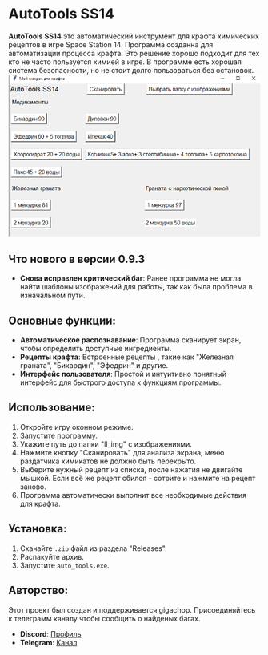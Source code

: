 # AutoTools SS14

**AutoTools SS14** это автоматический инструмент для крафта химических рецептов в игре Space Station 14. Программа созданна для автоматизации процесса крафта.
Это решение хорошо подходит для тех кто не часто пользуется химией в игре. В программе есть хорошая система безопасности, но не стоит долго пользоваться без остановок.
![AutoTools SS14 Interface](https://github.com/gigachop/AutoTools_SS14/blob/main/program0_9_2.PNG?raw=true)

## Что нового в версии 0.9.3

- **Снова исправлен критический баг**: Ранее программа не могла найти шаблоны изображений для работы, так как была проблема в изначальном пути.

## Основные функции:

- **Автоматическое распознавание**: Программа сканирует экран, чтобы определить доступные ингредиенты.
- **Рецепты крафта**: Встроенные рецепты , такие как "Железная граната", "Бикардин", "Эфедрин" и другие.
- **Интерфейс пользователя**: Простой и интуитивно понятный интерфейс для быстрого доступа к функциям программы.

## Использование:

1. Откройте игру оконном режиме.
2. Запустите программу.
3. Укажите путь до папки "ll_img" с изображениями.
4. Нажмите кнопку "Сканировать" для анализа экрана, меню раздатчика химикатов не должно быть перекрыто.
5. Выберите нужный рецепт из списка, после нажатия не двигайте мышкой. Если всё же рецепт сбился - сотрите и нажмите на рецепт заново.
6. Программа автоматически выполнит все необходимые действия для крафта.

## Установка:

1. Скачайте `.zip` файл из раздела "Releases".
2. Распакуйте архив.
3. Запустите `auto_tools.exe`.

## Авторство:

Этот проект был создан и поддерживается gigachop. 
Присоединяйтесь к телеграмм каналу чтобы сообщить о найденых багах.
- **Discord**: [Профиль](https://discordapp.com/users/1025808391173591101/)
- **Telegram**: [Канал](https://t.me/autotoolsss14)
